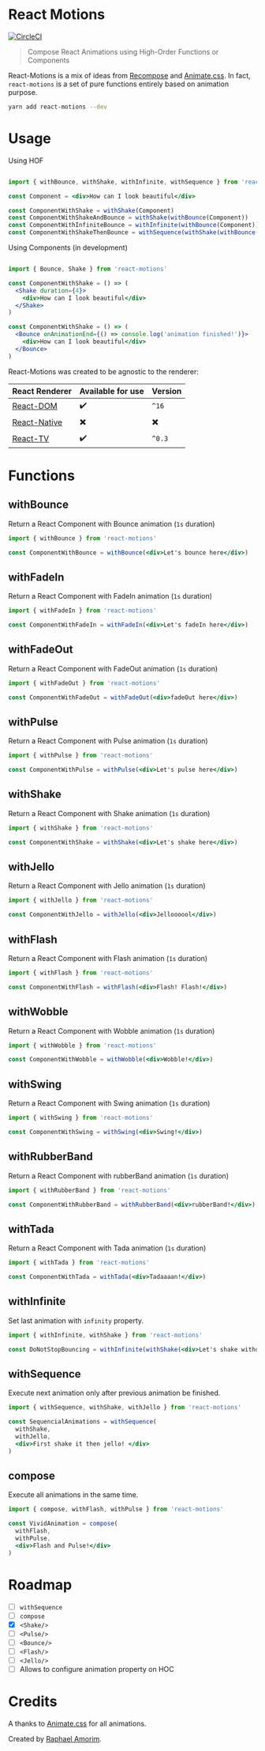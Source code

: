 # React Motions

[![CircleCI](https://circleci.com/gh/raphamorim/react-motions/tree/master.svg?style=svg)](https://circleci.com/gh/raphamorim/react-motions/tree/master)

> Compose React Animations using High-Order Functions or Components

React-Motions is a mix of ideas from [Recompose](https://github.com/acdlite/recompose) and [Animate.css](https://github.com/daneden/animate.css). In fact, `react-motions` is a set of pure functions entirely based on animation purpose.

```bash
yarn add react-motions --dev 
```

# Usage

Using HOF

```jsx

import { withBounce, withShake, withInfinite, withSequence } from 'react-motions'

const Component = <div>How can I look beautiful</div>

const ComponentWithShake = withShake(Component)
const ComponentWithShakeAndBounce = withShake(withBounce(Component))
const ComponentWithInfiniteBounce = withInfinite(withBounce(Component))
const ComponentWithShakeThenBounce = withSequence(withShake(withBounce(Component)))

```

Using Components (in development)

```jsx

import { Bounce, Shake } from 'react-motions'

const ComponentWithShake = () => (
  <Shake duration={4}>
    <div>How can I look beautiful</div>
  </Shake>
)

const ComponentWithShake = () => (
  <Bounce onAnimationEnd={() => console.log('animation finished!')}>
    <div>How can I look beautiful</div>
  </Bounce>
)

```

React-Motions was created to be agnostic to the renderer:

| React Renderer | Available for use  | Version |
| :--- | :--- | :--- |
| [React-DOM](github.com/facebook/react) | ✔️ | `^16` |
| [React-Native](https://github.com/facebook/react-native) | ✖️ | ✖️ |
| [React-TV](https://github.com/raphamorim/react-tv) | ✔️ | `^0.3`

# Functions

## withBounce

Return a React Component with Bounce animation (`1s` duration)

```jsx
import { withBounce } from 'react-motions'

const ComponentWithBounce = withBounce(<div>Let's bounce here</div>)
```

## withFadeIn

Return a React Component with FadeIn animation (`1s` duration)

```jsx
import { withFadeIn } from 'react-motions'

const ComponentWithFadeIn = withFadeIn(<div>Let's fadeIn here</div>)
```

## withFadeOut

Return a React Component with FadeOut animation (`1s` duration)

```jsx
import { withFadeOut } from 'react-motions'

const ComponentWithFadeOut = withFadeOut(<div>fadeOut here</div>)
```

## withPulse

Return a React Component with Pulse animation (`1s` duration)

```jsx
import { withPulse } from 'react-motions'

const ComponentWithPulse = withPulse(<div>Let's pulse here</div>)
```

## withShake

Return a React Component with Shake animation (`1s` duration)

```jsx
import { withShake } from 'react-motions'

const ComponentWithShake = withShake(<div>Let's shake here</div>)
```

## withJello

Return a React Component with Jello animation (`1s` duration)

```jsx
import { withJello } from 'react-motions'

const ComponentWithJello = withJello(<div>Jelloooool</div>)
```

## withFlash

Return a React Component with Flash animation (`1s` duration)

```jsx
import { withFlash } from 'react-motions'

const ComponentWithFlash = withFlash(<div>Flash! Flash!</div>)
```

## withWobble

Return a React Component with Wobble animation (`1s` duration)

```jsx
import { withWobble } from 'react-motions'

const ComponentWithWobble = withWobble(<div>Wobble!</div>)
```

## withSwing

Return a React Component with Swing animation (`1s` duration)

```jsx
import { withSwing } from 'react-motions'

const ComponentWithSwing = withSwing(<div>Swing!</div>)
```

## withRubberBand

Return a React Component with rubberBand animation (`1s` duration)

```jsx
import { withRubberBand } from 'react-motions'

const ComponentWithRubberBand = withRubberBand(<div>rubberBand!</div>)
```

## withTada

Return a React Component with Tada animation (`1s` duration)

```jsx
import { withTada } from 'react-motions'

const ComponentWithTada = withTada(<div>Tadaaaan!</div>)
```

## withInfinite

Set last animation with `infinity` property.

```jsx
import { withInfinite, withShake } from 'react-motions'

const DoNotStopBouncing = withInfinite(withShake(<div>Let's shake without stop!</div>))
```

## withSequence

Execute next animation only after previous animation be finished. 

```jsx
import { withSequence, withShake, withJello } from 'react-motions'

const SequencialAnimations = withSequence(
  withShake,
  withJello,
  <div>First shake it then jello! </div>
)
```

## compose

Execute all animations in the same time.

```jsx
import { compose, withFlash, withPulse } from 'react-motions'

const VividAnimation = compose(
  withFlash,
  withPulse,
  <div>Flash and Pulse!</div>
)
```

# Roadmap

- [ ] `withSequence`
- [ ] `compose`
- [x] `<Shake/>`
- [ ] `<Pulse/>`
- [ ] `<Bounce/>`
- [ ] `<Flash/>`
- [ ] `<Jello/>`
- [ ] Allows to configure animation property on HOC

# Credits

A thanks to [Animate.css](https://github.com/daneden/animate.css) for all animations.

Created by [Raphael Amorim](https://twitter.com/raphamorims).
